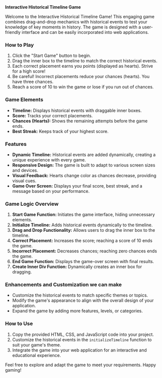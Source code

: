 **Interactive Historical Timeline Game**

Welcome to the Interactive Historical Timeline Game! This engaging game combines drag-and-drop mechanics with historical events to test your knowledge of key moments in history. The game is designed with a user-friendly interface and can be easily incorporated into web applications.

### How to Play

1. Click the "Start Game" button to begin.
2. Drag the inner box to the timeline to match the correct historical events.
3. Each correct placement earns you points (displayed as hearts). Strive for a high score!
4. Be careful! Incorrect placements reduce your chances (hearts). You have three chances.
5. Reach a score of 10 to win the game or lose if you run out of chances.

### Game Elements

- **Timeline:** Displays historical events with draggable inner boxes.
- **Score:** Tracks your correct placements.
- **Chances (Hearts):** Shows the remaining attempts before the game ends.
- **Best Streak:** Keeps track of your highest score.

### Features

- **Dynamic Timeline:** Historical events are added dynamically, creating a unique experience with every game.
- **Responsive Design:** The game is built to adapt to various screen sizes and devices.
- **Visual Feedback:** Hearts change color as chances decrease, providing visual cues.
- **Game Over Screen:** Displays your final score, best streak, and a message based on your performance.

### Game Logic Overview

1. **Start Game Function:** Initiates the game interface, hiding unnecessary elements.
2. **Initialize Timeline:** Adds historical events dynamically to the timeline.
3. **Drag and Drop Functionality:** Allows users to drag the inner box to the timeline.
4. **Correct Placement:** Increases the score; reaching a score of 10 ends the game.
5. **Incorrect Placement:** Decreases chances; reaching zero chances ends the game.
6. **End Game Function:** Displays the game-over screen with final results.
7. **Create Inner Div Function:** Dynamically creates an inner box for dragging.

### Enhancements and Customization we can make

- Customize the historical events to match specific themes or topics.
- Modify the game's appearance to align with the overall design of your application.
- Expand the game by adding more features, levels, or categories.

### How to Use

1. Copy the provided HTML, CSS, and JavaScript code into your project.
2. Customize the historical events in the `initializeTimeline` function to suit your game's theme.
3. Integrate the game into your web application for an interactive and educational experience.

Feel free to explore and adapt the game to meet your requirements. Happy gaming!


